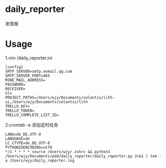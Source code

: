 # daily_reporter
发周报

# Usage

1.vim /daily_reporter.ini
```
[config]
SMTP_SERVER=smtp.exmail.qq.com
SMTP_SERVER_PORT=465
MINE_MAIL_ADDRESS=
PASSWORD=
RECEIVER=
CC=
PROJECT_PATHS=/Users/wjy/Documents/volantis/lith-ui,/Users/wjy/Documents/volantis/lith
TRELLO_KEY=
TRELLO_TOKEN=
TRELLO_COMPLETE_LIST_ID=
```

2.crontab -e 添加定时任务
```
LANG=de_DE.UTF-8
LANGUAGE=de
LC_CTYPE=de_DE.UTF-8
PYTHONIOENCODING=utf8
*/1 * * * * source /Users/wjy/.zshrc && python3 /Users/wjy/Documents/pdd/daily_reporter/daily_reporter.py 2>&1 | tee -a /Users/wjy/daily_reporter.log
```
